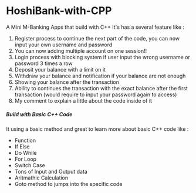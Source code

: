 # HoshiBank-with-CPP
A Mini M-Banking Apps that build with C++ 
It's has a several feature like :
<ol>
<li>Register process to continue the next part of the code, you can now input your own username and password</li>
<li>You can now adding multiple account on one session!!</li>
<li>Login process with blocking system if user input the wrong username or password 3 times a row</li>
<li>Deposit your balance with a limit on it</li>
<li>Withdraw your balance and notification if your balance are not enough</li>
<li>Showing your balance after the transaction</li>
<li>Ability to continues the transaction with the exact balance after the first transaction (would require to input your password again to access)</li>
<li>My comment to explain a little about the code inside of it</li>
</ol>
<h5>Build with Basic C++ Code</h5>
It using a basic method and great to learn more about basic C++ code like :
<ul>
<li>Function</li>
<li>If Else</li>
<li>Do While</li>
<li>For Loop</li>
<li>Switch Case</li>
<li>Tons of Input and Output data</li>
<li>Aritmathic Calculation</li>
<li>Goto method to jumps into the specific code</li>
</ul>

